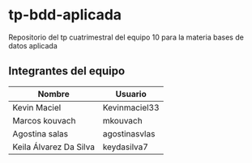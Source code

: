 # tp-bdd-aplicada
Repositorio del tp cuatrimestral del equipo 10 para la materia bases de datos aplicada

## Integrantes del equipo

| Nombre | Usuario | 
|--------------|--------------|
| Kevin Maciel | Kevinmaciel33 |
| Marcos kouvach | mkouvach |
| Agostina salas | agostinasvlas |
| Keila Álvarez Da Silva | keydasilva7 |
